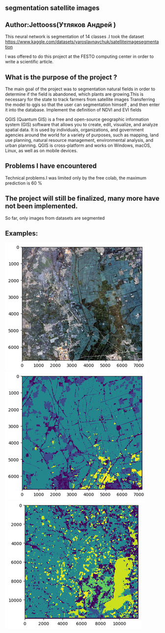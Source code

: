 ## segmentation satellite images

## Author:Jettooss(Утляков Андрей )



This neural network is segmentation of 14 classes .I took the dataset https://www.kaggle.com/datasets/yaroslavnaychuk/satelliteimagesegmentation
 
I was offered to do this project at the FESTO computing center in order to write a scientific article.

## What is the purpose of the project ?
The main goal of the project was to segmentation natural fields in order to determine if the field is abandoned, which plants are growing.This is necessary for the state to track farmers from satellite images
Transferring the model to qgis so that the user can segmentation himself , and then enter it into the database.
Implement the definition of NDVI and EVI fields

QGIS (Quantum GIS) is a free and open-source geographic information system (GIS) software that allows you to create, edit, visualize, and analyze spatial data. It is used by individuals, organizations, and government agencies around the world for a variety of purposes, such as mapping, land use planning, natural resource management, environmental analysis, and urban planning. QGIS is cross-platform and works on Windows, macOS, Linux, as well as on mobile devices.


## Problems I have encountered
Technical problems.I was limited only by the free colab, the maximum prediction is 60 %
## The project will still be finalized, many more have not been implemented.
 So far, only images from datasets are segmented
## Examples: 
  <img src="https://github.com/jettooss/segmentation/blob/main/examples/picture1.png" >
  <img src="https://github.com/jettooss/segmentation/blob/main/examples/picture.png" >
  <img src="https://github.com/jettooss/segmentation/blob/main/examples/picture3.png" >
